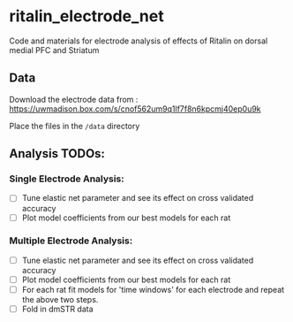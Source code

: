 # ritalin_electrode_net

Code and materials for electrode analysis of effects of Ritalin on dorsal medial PFC and Striatum

## Data

Download the electrode data from : https://uwmadison.box.com/s/cnof562um9q1lf7f8n6kpcmj40ep0u9k  

Place the files in the `/data` directory

## Analysis TODOs: 

### Single Electrode Analysis:
- [ ] Tune elastic net parameter and see its effect on cross validated accuracy
- [ ] Plot model coefficients from our best models for each rat 

### Multiple Electrode Analysis:
- [ ] Tune elastic net parameter and see its effect on cross validated accuracy
- [ ] Plot model coefficients from our best models for each rat 
- [ ] For each rat fit models for 'time windows' for each electrode and repeat the above two steps.
- [ ] Fold in dmSTR data
